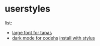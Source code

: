 # userstyles

list:

- [large font for tapas](https://github.com/starchyunderscore/userstyles/blob/main/styles/larger_font_for_tapas_writing_episodes.css)
- [dark mode for codehs](https://github.com/starchyunderscore/userstyles/blob/main/styles/codehs-dark-mode.user.css) [install with stylus](https://github.com/starchyunderscore/userstyles/raw/main/styles/codehs-dark-mode.user.css)
